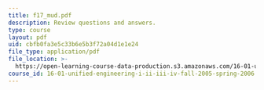 ```yaml
---
title: f17_mud.pdf
description: Review questions and answers.
type: course
layout: pdf
uid: cbfb0fa3e5c33b6e5b3f72a04d1e1e24
file_type: application/pdf
file_location: >-
  https://open-learning-course-data-production.s3.amazonaws.com/16-01-unified-engineering-i-ii-iii-iv-fall-2005-spring-2006/cbfb0fa3e5c33b6e5b3f72a04d1e1e24_f17_mud.pdf
course_id: 16-01-unified-engineering-i-ii-iii-iv-fall-2005-spring-2006
---
```

